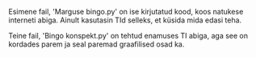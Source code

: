 Esimene fail, 'Marguse bingo.py' on ise kirjutatud kood, koos natukese interneti abiga. Ainult kasutasin TId selleks, et küsida mida edasi teha.

Teine fail, 'Bingo konspekt.py' on tehtud enamuses TI abiga, aga see on kordades parem ja seal paremad graafilised osad ka.
